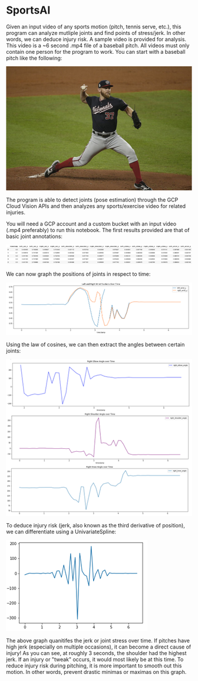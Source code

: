 # SportsAI

Given an input video of any sports motion (pitch, tennis serve, etc.), this program can analyze mutliple joints and find points of stress/jerk. In other words, we can deduce injury risk. A sample video is provided for analysis. This video is a ~6 second .mp4 file of a baseball pitch. All videos must only contain one person for the program to work. You can start with a baseball pitch like the following:

![Pitch](pitch.jpg)

The program is able to detect joints (pose estimation) through the GCP Cloud Vision APIs and then analyzes any sports/exercise video for related injuries. 

You will need a GCP account and a custom bucket with an input video (.mp4 preferably) to run this notebook. The first results provided are that of basic joint annotations:

![Initial Data](JointAnnotations.png)

We can now graph the positions of joints in respect to time:

![Joint Positions](positions.png)

Using the law of cosines, we can then extract the angles between certain joints:

![Joint Angles](angles.png)

To deduce injury risk (jerk, also known as the third derivative of position), we can differentiate using a UnivariateSpline:

![Joint Stress](jointstress.png)

The above graph quanitifes the jerk or joint stress over time. If pitches have high jerk (especially on multiple occasions), it can become a direct cause of injury! As you can see, at roughly 3 seconds, the shoulder had the highest jerk. If an injury or "tweak" occurs, it would most likely be at this time. To reduce injury risk during pitching, it is more important to smooth out this motion. In other words, prevent drastic minimas or maximas on this graph.
